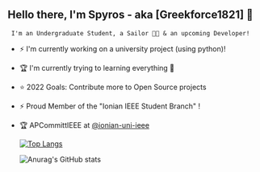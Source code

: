 ## Hello there, I'm Spyros - aka [Greekforce1821] 👋
     I'm an Undergraduate Student, a Sailor 👨⛵ & an upcoming Developer!
-  ⚡ I'm currently working on a university project (using python)!
- 🏆  I'm currently trying to learning everything 🤣
- ⭐  2022 Goals: Contribute more to Open Source projects
- ⚡ Proud Member of the "Ionian IEEE Student Branch" !
- 🏆 APCommittIEEE at [@ionian-uni-ieee](https://github.com/ionian-uni-ieee)




    [![Top Langs](https://github-readme-stats.vercel.app/api/top-langs/?username=greekforce1821&layout=compact)](https://github.com/greekforce1821/github-readme-stats)



    ![Anurag's GitHub stats](https://github-readme-stats.vercel.app/api?username=greekforce1821&show_icons=true&theme=radical)




